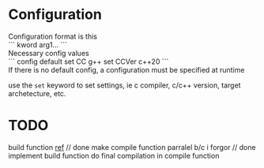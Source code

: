 <h1>Configuration</h1>
<p>Configuration format is this <br>
```
kword arg1...
``` <br>
Necessary config values <br>
```
config default
set CC g++
set CCVer c++20
``` <br>
If there is no default config, a configuration must be specified at runtime
</p>
<p>use the <code>set</code> keyword to set settings, ie c compiler, c/c++ version, target archetecture, etc.</p>

<h1>TODO</h1>
build function <a href="https://c-for-dummies.com/blog/?p=5195">ref</a> // done
make compile function parralel b/c i forgor // done
implement build function
do final compilation in compile function
